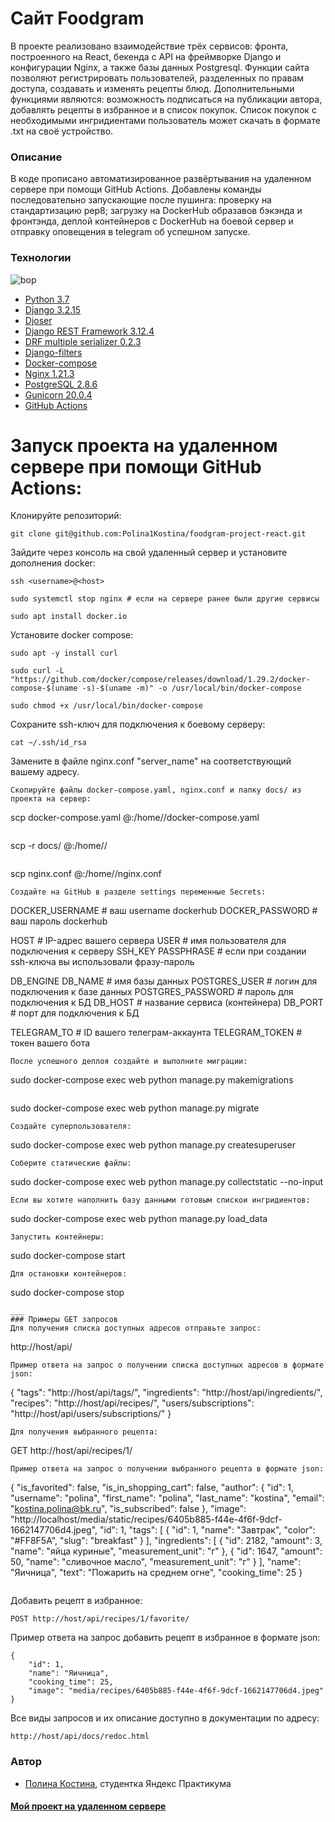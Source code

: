 # Сайт Foodgram
В проекте реализовано взаимодействие трёх сервисов: фронта, построенного на React, бекенда с API на фреймворке Django и конфигурации Nginx, а также базы данных Postgresql.
Функции сайта позволяют регистрировать пользователей, разделенных по правам доступа, создавать и изменять рецепты блюд. Дополнительными функциями являются: возможность подписаться на публикации автора, добавлять рецепты в избранное и в список покупок. Список покупок с необходимыми ингридиентами пользователь может скачать в формате .txt на своё устройство.
### Описание
В коде прописано автоматизированное развёртывания на удаленном сервере при помощи GitHub Actions. Добавлены команды последовательно запускающие после пушинга: проверку на стандартизацию pep8; загрузку на DockerHub образавов бэкэнда и фронтэнда, деплой контейнеров с DockerHub на боевой сервер и отправку оповещения в telegram об успешном запуске.
### Технологии
![bop](https://github.com/Polina1Kostina/foodgram-project-react/actions/workflows/foodgram_workflow.yml/badge.svg)
- [Python 3.7]
- [Django 3.2.15]
- [Djoser]
- [Django REST Framework 3.12.4]
- [DRF multiple serializer 0.2.3]
- [Django-filters]
- [Docker-compose]
- [Nginx 1.21.3]
- [PostgreSQL 2.8.6]
- [Gunicorn 20.0.4]
- [GitHub Actions]

# Запуск проекта на удаленном сервере при помощи GitHub Actions:

Клонируйте репозиторий:
```
git clone git@github.com:Polina1Kostina/foodgram-project-react.git
```
Зайдите через консоль на свой удаленный сервер и установите дополнения docker:
```
ssh <username>@<host>
```
```
sudo systemctl stop nginx # если на сервере ранее были другие сервисы
```
```
sudo apt install docker.io 
```
Установите docker compose:
```
sudo apt -y install curl
```
```
sudo curl -L "https://github.com/docker/compose/releases/download/1.29.2/docker-compose-$(uname -s)-$(uname -m)" -o /usr/local/bin/docker-compose
```
```
sudo chmod +x /usr/local/bin/docker-compose
```
Сохраните ssh-ключ для подключения к боевому серверу:
```
cat ~/.ssh/id_rsa
```
Замените в файле nginx.conf "server_name" на соответствующий вашему адресу.
```
Скопируйте файлы docker-compose.yaml, nginx.conf и папку docs/ из проекта на сервер:
```
scp docker-compose.yaml <username>@<host>:/home/<username>/docker-compose.yaml
```
```
scp -r docs/ <username>@<host>:/home/<username>/
```
```
scp nginx.conf <username>@<host>:/home/<username>/nginx.conf
```
Создайте на GitHub в разделе settings переменные Secrets:
```
DOCKER_USERNAME # ваш username dockerhub
DOCKER_PASSWORD # ваш пароль dockerhub

HOST # IP-адрес вашего сервера
USER # имя пользователя для подключения к серверу
SSH_KEY
PASSPHRASE # если при создании ssh-ключа вы использовали фразу-пароль

DB_ENGINE
DB_NAME # имя базы данных
POSTGRES_USER # логин для подключения к базе данных
POSTGRES_PASSWORD # пароль для подключения к БД
DB_HOST # название сервиса (контейнера)
DB_PORT # порт для подключения к БД

TELEGRAM_TO # ID вашего телеграм-аккаунта
TELEGRAM_TOKEN # токен вашего бота
```
После успешного деплоя создайте и выполните миграции:
```
sudo docker-compose exec web python manage.py makemigrations
```
```
sudo docker-compose exec web python manage.py migrate
```
Создайте суперпользователя:
```
sudo docker-compose exec web python manage.py createsuperuser
```
Соберите статические файлы:
```
sudo docker-compose exec web python manage.py collectstatic --no-input
```
Если вы хотите наполнить базу данными готовым спискои ингридиентов:
```
sudo docker-compose exec web python manage.py load_data
```
Запустить контейнеры:
```
sudo docker-compose start
```
Для остановки контейнеров:
```
sudo docker-compose stop
```
___
### Примеры GET запросов
Для получения списка доступных адресов отправьте запрос:
```
http://host/api/
```
Пример ответа на запрос о получении списка доступных адресов в формате json:
```
{
    "tags": "http://host/api/tags/",
    "ingredients": "http://host/api/ingredients/",
    "recipes": "http://host/api/recipes/",
    "users/subscriptions": "http://host/api/users/subscriptions/"
}
```
Для получения выбранного рецепта:
```
GET http://host/api/recipes/1/
```
Пример ответа на запрос о получении выбранного рецепта в формате json:
```
{
    "is_favorited": false,
    "is_in_shopping_cart": false,
    "author": {
        "id": 1,
        "username": "polina",
        "first_name": "polina",
        "last_name": "kostina",
        "email": "kostina.polina@bk.ru",
        "is_subscribed": false
    },
    "image": "http://localhost/media/static/recipes/6405b885-f44e-4f6f-9dcf-1662147706d4.jpeg",
    "id": 1,
    "tags": [
        {
            "id": 1,
            "name": "Завтрак",
            "color": "#FF8F5A",
            "slug": "breakfast"
        }
    ],
    "ingredients": [
        {
            "id": 2182,
            "amount": 3,
            "name": "яйца куриные",
            "measurement_unit": "г"
        },
        {
            "id": 1647,
            "amount": 50,
            "name": "сливочное масло",
            "measurement_unit": "г"
        }
    ],
    "name": "Яичница",
    "text": "Пожарить на среднем огне",
    "cooking_time": 25
}
```
```
Добавить рецепт в избранное:
```
POST http://host/api/recipes/1/favorite/
```
Пример ответа на запрос добавить рецепт в избранное в формате json:
```
{
    "id": 1,
    "name": "Яичница",
    "cooking_time": 25,
    "image": "media/recipes/6405b885-f44e-4f6f-9dcf-1662147706d4.jpeg"
}
```
Все виды запросов и их описание доступно в документации по адресу:
```
http://host/api/docs/redoc.html
```
### Автор
- [Полина Костина], студентка Яндекс Практикума
#### [Мой проект на удаленном сервере](http://62.84.119.149/)

[//]: # (Ниже находятся справочные ссылки)

   [Python 3.7]: <https://www.python.org/downloads/release/python-370/>
   [Django 3.2.15]: <https://www.djangoproject.com/download/>
   [Djoser]: <https://djoser.readthedocs.io/en/latest/introduction.html>
   [Django REST Framework 3.12.4]: <https://www.django-rest-framework.org/community/release-notes/>
   [DRF multiple serializer 0.2.3]: <https://pypi.org/project/drf-multiple-serializer/>
   [Django-filters]: <https://django-filter.readthedocs.io/en/stable/guide/install.html>
   [Docker-compose]: <https://docs.docker.com/compose/gettingstarted/>
   [Nginx 1.21.3]: <https://nginx.org/ru/docs/beginners_guide.html>
   [PostgreSQL 2.8.6]: <https://www.postgresql.org/docs/>
   [Gunicorn 20.0.4]: <https://docs.gunicorn.org/en/stable/install.html>
   [GitHub Actions]: <https://docs.github.com/en/actions>
   [Полина Костина]: <https://github.com/Polina1Kostina>
